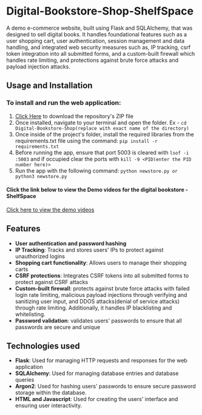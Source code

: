 # Digital-Bookstore-Shop-ShelfSpace

A demo e-commerce website, built using Flask and SQLAlchemy, that was designed to sell digital books. It handles foundational features such as a user shopping cart, user authentication, session management and data handling, and integrated web security measures such as, IP tracking, csrf token integration into all submitted forms, and a custom-built firewall which handles rate limiting, and protections against brute force attacks and payload injection attacks.



## Usage and Installation

### To install and run the web application:

1. [Click Here](https://github.com/Dvtt0253/Digital-Bookstore-Shop/archive/refs/heads/main.zip) to download the repository's ZIP file
2. Once installed, navigate to your terminal and open the folder. Ex - `cd Digital-Bookstore-Shop(replace with exact name of the directory)`
3. Once inside of the project's folder, install the required libraries from the requirements.txt file using the command: `pip install -r requirements.txt`
4. Before running the app, ensure that port 5003 is cleared with `lsof -i :5003` and if occupied clear the ports with `kill -9 <PID(enter the PID number here)>`
5. Run the app with the following command: `python newstore.py or python3 newstore.py`

#### Click the link below to view the Demo videos for the digital bookstore - ShelfSpace ####
[Click here to view the demo videos](https://drive.google.com/drive/folders/1tzoSzPOW6Vlq4D9VJZwics7ACSoyuMjc?usp=drive_link)




## Features
- **User authentication and password hashing**
- **IP Tracking**: Tracks and stores users' IPs to protect against unauthorized logins
- **Shopping cart functionality**: Allows users to manage their shopping carts
- **CSRF protections**: Integrates CSRF tokens into all submitted forms to protect against CSRF attacks
- **Custom-built firewall**: protects against brute force attacks with failed login rate limiting, malicious payload injections through verifying and sanitizing user input, and DDOS attacks(denial of service attacks) through rate limiting. Additionally, it handles IP blacklisting and whitelisting.
- **Password validation**: validates users' passwords to ensure that all passwords are secure and unique


## Technologies used

- **Flask**: Used for managing HTTP requests and responses for the web application
- **SQLAlchemy**: Used for managing database entries and database queries 
- **Argon2**: Used for hashing users' passwords to ensure secure password storage within the database.
- **HTML and Javascript**: Used for creating the users' interface and ensuring user interactivity.



  
  


  
